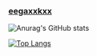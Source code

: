 ### <a href=https://www.instagram.com/eegaxxhxx/>eegaxxkxx<a/>

![Anurag's GitHub stats](https://github-readme-stats.vercel.app/api?username=LeeKangh22&theme=tokyonight&show_icons=true)

[![Top Langs](https://github-readme-stats.vercel.app/api/top-langs/?username=LeeKangh22&layout=compact)](https://github.com/anuraghazra/github-readme-stats)
